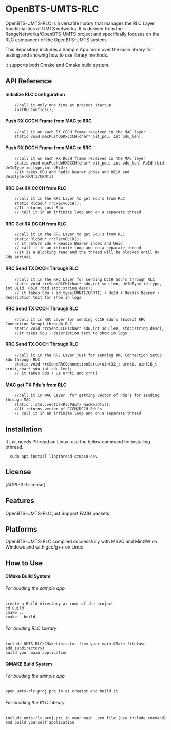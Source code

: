 
# OpenBTS-UMTS-RLC

OpenBTS-UMTS-RLC is a versatile library that manages the RLC Layer functionalities of UMTS networks. It is derived from the RangeNetworks/OpenBTS-UMTS project and specifically focuses on the RLC component of the OpenBTS-UMTS system.

This Repository includes a Sample App more over the main library for testing and showing how to use library methods.

it supports both Cmake and Qmake build system.



## API Reference

#### Initialize RLC Configuration


```
    //call it only one time at project startup
    initRLCConfigs(); 
```



#### Push RX CCCH Frame from MAC to RRC
```
    //call it on each RX CCCH frame received in the MAC layer
    static void macPushUpRxCCCH(char* bit_pdu, int pdu_len); 
```

#### Push RX DCCH Frame from MAC to RRC
```
    //call it on each RX DCCH frame received in the MAC layer
    static void macPushUpRXDCCH(char* bit_pdu, int pdu_len, RbId rbid, UeIdType id_type,int UEid);
    //It takes PDU and Radio Bearer index and UEid and UeIdType(CRNTI/URNTI)
```

#### RRC Get RX CCCH from RLC 
```
    //call it in the RRC Layer to get Sdu's from RLC
    static RlcSdu* rrcRecvCCCH();
    //It returns just Sdu
    // call it in an infinite loop and on a separate thread
```

#### RRC Get RX DCCH from RLC 
```
    //call it in the RRC Layer to get Sdu's from RLC
    static RlcSdu* rrcRecvDCCH();
    // It return Sdu + Readio Bearer index and Ueid
    // call it in an infinite loop and on a separate thread
    //It is a Blocking read and the thread will be blocked until Rx Sdu arrives.
```

#### RRC Send TX DCCH Through RLC
```
    //call it in the RRC Layer for sending DCCH Sdu's through RLC
    static void rrcSendDCCH(char* sdu,int sdu_len, UeIdType id_type, int UEid, RbId rbid,std::string desc);
    // it takes Sdu + id_type(URNTI/CRNTI) + UeId + Readio Bearer + description text for show in logs
```

#### RRC Send TX CCCH Through RLC
```
    //call it in RRC Layer for sending CCCH Sdu's (Except RRC Connection Setup) through RLC
    static void rrcSendCCCH(char* sdu,int sdu_len, std::string desc);
    //It takes Sdu + description text to show in logs
```

#### RRC Send TX CCCH Through RLC
```
    //call it in the RRC Layer just for sending RRC Connection Setup Sdu through RLC
    static void rrcSendRRCConnectionSetup(uint32_t urnti, uint16_t crnti,char* sdu,int sdu_len);
    // it takes Sdu + Ue urnti and crnti
```

#### MAC get TX Pdu's from RLC
```
    //call it in MAC Layer  for getting vector of Pdu's for sending through MAC
    static ::std::vector<RlcPdu*> macReadTx();
    //It returns vector of CCCH/DCCH Pdu's
    // call it in an infinite loop and on a separate thread
```



## Installation

It just needs Pthread on Linux. use the below command for installing pthread.  

```
  sudo apt install libpthread-stubs0-dev 
```
    
## License

[AGPL-3.0 license]


## Features
OpenBTS-UMTS-RLC just Support FACH packets.

## Platforms
OpenBTS-UMTS-RLC compiled successfully with MSVC and MinGW on Windows and with gcc/g++ on Linux

## How to Use

#### CMake Build System 
###### For building the sample app

    create a Build directory at root of the project
    cd Build
    cmake ..
    cmake --build

###### For building RLC Library

    include UMTS-RLC/CMakeLists.txt from your main CMake file(use add_subdirectory)
    build your main application

#### QMAKE Build System 
###### For building the sample app

    open umts-rlc-proj.pro in qt creator and build it

###### For building the RLC Library
    include umts-rlc-proj.pri in your main .pro file (use include command) and build yourself application
    



    

